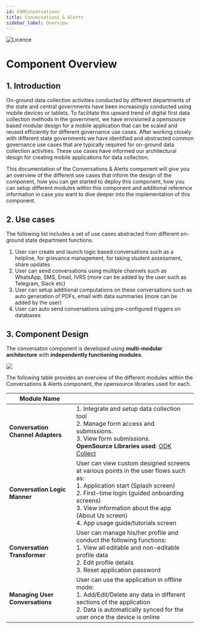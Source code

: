 ```yaml
---
id: COMConversations
title: Conversations & Alerts
sidebar_label: Overview
---
```


![Licence](https://img.shields.io/badge/Licence-MIT-blue.svg)
# Component Overview

## 1. Introduction

On-ground data collection activities conducted by different departments of the state and central governments have been increasingly conducted using mobile devices or tablets. To facilitate this upward trend of digital first data collection methods in the government, we have envisioned a opensource based modular design for a mobile application that can be scaled and reused efficiently for different governance use cases. After working closely with different state governments we have identified and abstracted common governance use cases that are typically required for on-ground data collection activities. These use cases have informed our architectural design for creating mobile applications for data collection. 

This documentation of the Conversations & Alerts component will give you an overview of the different use cases that inform the design of the component, how you can get started to deploy this component, how you can setup different modules within this component and additional reference information in case you want to dive deeper into the implementation of this component. 

## 2. Use cases

The following list includes a set of use cases abstracted from different on-ground state department functions.

1. User can create and launch logic based conversations such as a helpline, for grievance management, for taking student assessment, share updates
2. User can send conversations using multiple channels such as WhatsApp, SMS, Email, IVRS (more can be added by the user such as Telegram, Slack etc)
3. User can setup additional computations on these conversations such as auto generation of PDFs, email with data summaries (more can be added by the user)
4. User can auto send conversations using pre-configured triggers on databases

## 3. Component Design

The conversaton component is developed using **multi-modular architecture** with **independently functioning modules**. 

![](https://samagra-development.github.io/docs/img/component1v2.png)

The following table provides an overview of the different modules within the Conversations & Alerts component, the opensource libraries used for each.

| Module Name                       |                                                                                                                                                                                                                                                                                                                                                                                                                                                                                                                    |
|-----------------------------------|--------------------------------------------------------------------------------------------------------------------------------------------------------------------------------------------------------------------------------------------------------------------------------------------------------------------------------------------------------------------------------------------------------------------------------------------------------------------------------------------------------------------|
| **Conversation Channel Adapters**            | 1. Integrate and setup data collection tool <br/>2. Manage form access and submissions.<br/>3. View form submissions.<br/>**OpenSource Libraries used**: [ODK Collect](https://github.com/getodk/collect)                                                                                                                                                                                                                |
| **Conversation Logic Manner**          | User can view custom designed screens at various points in the user flows such as:<br/>1. Application start (Splash screen)<br/>2. First-time login (guided onboarding screens)<br/>3. View information about the app (About Us screen)<br/>4. App usage guide/tutorials screen                                                                                                                                           |
| **Conversation Transformer**             | User can manage his/her profile and conduct the following functions:<br/>1. View all editable and non-editable profile data<br/>2. Edit profile details<br/>3. Reset application password                                                                                                                                                                                                                                                                                                                   |
| **Managing User Conversations**           | User can use the application in offline mode:<br/>1. Add/Edit/Delete any data in different sections of the application<br/>2. Data is automatically synced for the user once the device is online                                                                                                                                                                                                                                                                                                                    |
